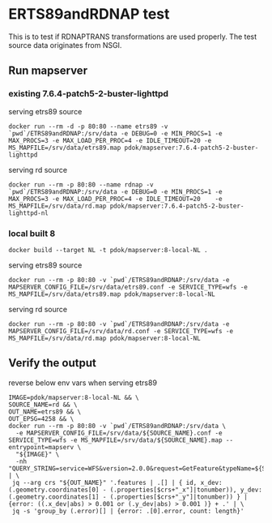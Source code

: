 # ERTS89andRDNAP test

This is to test if RDNAPTRANS transformations are used properly.
The test source data originates from NSGI.

## Run mapserver

### existing 7.6.4-patch5-2-buster-lighttpd

serving etrs89 source

```docker
docker run --rm -d -p 80:80 --name etrs89 -v `pwd`/ETRS89andRDNAP:/srv/data -e DEBUG=0 -e MIN_PROCS=1 -e MAX_PROCS=3 -e MAX_LOAD_PER_PROC=4 -e IDLE_TIMEOUT=20 -e MS_MAPFILE=/srv/data/etrs89.map pdok/mapserver:7.6.4-patch5-2-buster-lighttpd
```

serving rd source

```docker
docker run --rm -p 80:80 --name rdnap -v `pwd`/ETRS89andRDNAP:/srv/data -e DEBUG=0 -e MIN_PROCS=1 -e MAX_PROCS=3 -e MAX_LOAD_PER_PROC=4 -e IDLE_TIMEOUT=20    -e MS_MAPFILE=/srv/data/rd.map pdok/mapserver:7.6.4-patch5-2-buster-lighttpd-nl
```

### local built 8

```docker
docker build --target NL -t pdok/mapserver:8-local-NL .
```

serving etrs89 source

```docker
docker run --rm -p 80:80 -v `pwd`/ETRS89andRDNAP:/srv/data -e MAPSERVER_CONFIG_FILE=/srv/data/etrs89.conf -e SERVICE_TYPE=wfs -e MS_MAPFILE=/srv/data/etrs89.map pdok/mapserver:8-local-NL
```

serving rd source

```docker
docker run --rm -p 80:80 -v `pwd`/ETRS89andRDNAP:/srv/data -e MAPSERVER_CONFIG_FILE=/srv/data/rd.conf -e SERVICE_TYPE=wfs -e MS_MAPFILE=/srv/data/rd.map pdok/mapserver:8-local-NL
```

## Verify the output

reverse below env vars when serving etrs89

```shell
IMAGE=pdok/mapserver:8-local-NL && \
SOURCE_NAME=rd && \
OUT_NAME=etrs89 && \
OUT_EPSG=4258 && \
docker run --rm -p 80:80 -v `pwd`/ETRS89andRDNAP:/srv/data \
  -e MAPSERVER_CONFIG_FILE=/srv/data/${SOURCE_NAME}.conf -e SERVICE_TYPE=wfs -e MS_MAPFILE=/srv/data/${SOURCE_NAME}.map --entrypoint=mapserv \
  "${IMAGE}" \
  -nh "QUERY_STRING=service=WFS&version=2.0.0&request=GetFeature&typeName=${SOURCE_NAME}&outputFormat=geojson&srsName=EPSG:${OUT_EPSG}" | \
 jq --arg crs "${OUT_NAME}" '.features | .[] | { id, x_dev: (.geometry.coordinates[0] - (.properties[$crs+"_x"]|tonumber)), y_dev: (.geometry.coordinates[1] - (.properties[$crs+"_y"]|tonumber)) } | {error: ((.x_dev|abs) > 0.001 or (.y_dev|abs) > 0.001 )} + .' | \
 jq -s 'group_by (.error)[] | {error: .[0].error, count: length}'
```
